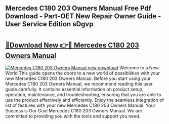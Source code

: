 ## Mercedes C180 203 Owners Manual Free Pdf Download - Part-OET New Repair Owner Guide - User Service Edition sDgvp

# <h2><a href="http://bc71614.oget.top/?id=Mercedes+C180+203+Owners+Manual">🔗Download New 👉🔴 Mercedes C180 203 Owners Manual</a></h2>

[![Mercedes C180 203 Owners Manual new download](https://i.imgur.com/5g1atiW.png)](http://bc71614.oget.top/?id=Mercedes+C180+203+Owners+Manual)
Welcome to a New World This guide opens the doors to a new world of possibilities with your new Mercedes C180 203 Owners Manual. Before you start using your Mercedes C180 203 Owners Manual, we recommend reading this user guide carefully. It contains essential information on product setup, operation, maintenance, and troubleshooting, ensuring that you are able to use the product effectively and efficiently. Enjoy the seamless integration of list of features with your new Mercedes C180 203 Owners Manual. Your Success is Our Goal Mercedes C180 203 Owners Manual. We are committed to providing you with the tools and support you need.
